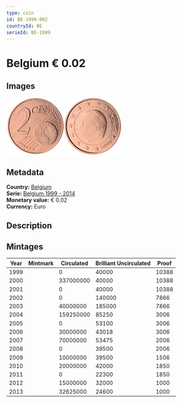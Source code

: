 ```yaml
---
type: coin
id: BE-1999-002
countryId: BE
serieId: BE-1999
---
```


# Belgium € 0.02

## Images

<img src="../../../Images/common-2002-002.png" height="150" alt="Front image"><img src="Images/belgium-1999-002.png" height="150" alt="Back image">

## Metadata

**Country:** [Belgium](../index.md)\
**Serie:** [Belgium 1999 - 2014](index.md)\
**Monetary value:** € 0.02\
**Currency:** Euro

## Description


## Mintages

| Year | Mintmark | Circulated | Brilliant Uncirculated | Proof |
| ---- | -------- | ---------- | ---------------------- | ----- |
| 1999 |  | 0| 40000 | 10388 |
| 2000 |  | 337000000| 40000 | 10388 |
| 2001 |  | 0| 40000 | 10388 |
| 2002 |  | 0| 140000 | 7866 |
| 2003 |  | 40000000| 185000 | 7866 |
| 2004 |  | 159250000| 85250 | 3006 |
| 2005 |  | 0| 53100 | 3006 |
| 2006 |  | 30000000| 43018 | 3006 |
| 2007 |  | 70000000| 53475 | 2006 |
| 2008 |  | 0| 39500 | 2006 |
| 2009 |  | 10000000| 39500 | 1506 |
| 2010 |  | 20000000| 42000 | 1850 |
| 2011 |  | 0| 22300 | 1850 |
| 2012 |  | 15000000| 32000 | 1000 |
| 2013 |  | 32625000| 24600 | 1000 |
